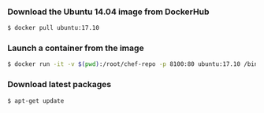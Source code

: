 ### Download the Ubuntu 14.04 image from DockerHub
```bash
$ docker pull ubuntu:17.10
```

### Launch a container from the image
```bash
$ docker run -it -v $(pwd):/root/chef-repo -p 8100:80 ubuntu:17.10 /bin/bash
```

### Download latest packages
```bash
$ apt-get update
```